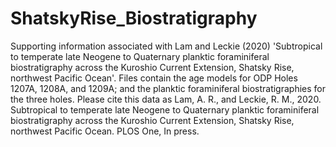 # ShatskyRise_Biostratigraphy
Supporting information associated with Lam and Leckie (2020) 'Subtropical to temperate late Neogene to Quaternary planktic foraminiferal biostratigraphy across the Kuroshio Current Extension, Shatsky Rise, northwest Pacific Ocean'. Files contain the age models for ODP Holes 1207A, 1208A, and 1209A; and the planktic foraminiferal biostratigraphies for the three holes. Please cite this data as Lam, A. R., and Leckie, R. M., 2020. Subtropical to temperate late Neogene to Quaternary planktic foraminiferal biostratigraphy across the Kuroshio Current Extension, Shatsky Rise, northwest Pacific Ocean. PLOS One, In press.
